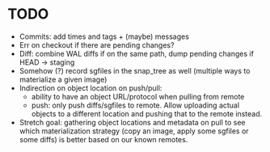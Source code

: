# TODO

  * Commits: add times and tags + (maybe) messages
  * Err on checkout if there are pending changes?
  * Diff: combine WAL diffs if on the same path, dump pending changes if HEAD -> staging
  * Somehow (?) record sgfiles in the snap_tree as well (multiple ways to materialize a given image)
  * Indirection on object location on push/pull:
    * ability to have an object URL/protocol when pulling from remote
    * push: only push diffs/sgfiles to remote. Allow uploading actual objects to a different location and pushing
      that to the remote instead.
  * Stretch goal: gathering object locations and metadata on pull to see which materialization strategy (copy an image,
    apply some sgfiles or some diffs) is better based on our known remotes.